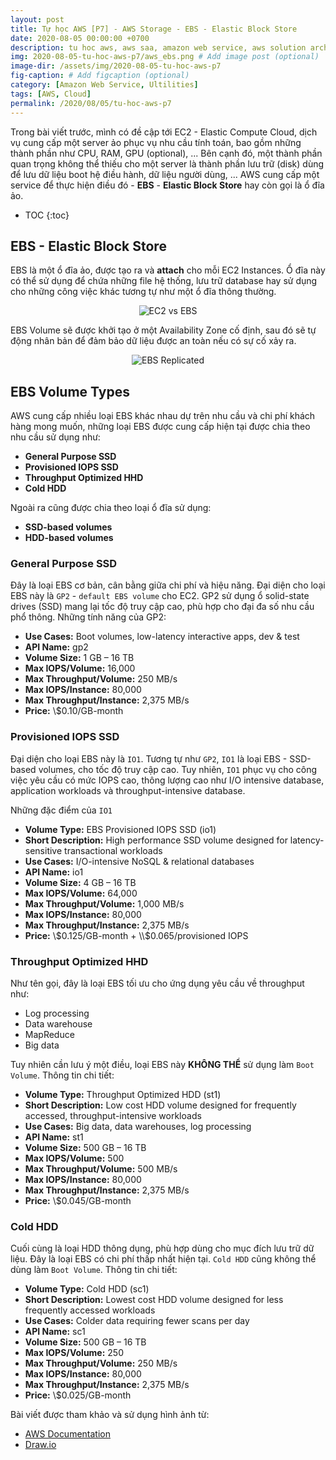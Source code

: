 ```yaml
---
layout: post
title: Tự học AWS [P7] - AWS Storage - EBS - Elastic Block Store
date: 2020-08-05 00:00:00 +0700
description: tu hoc aws, aws saa, amazon web service, aws solution architecture associate, ec2 la gi, aws ec2
img: 2020-08-05-tu-hoc-aws-p7/aws_ebs.png # Add image post (optional)
image-dir: /assets/img/2020-08-05-tu-hoc-aws-p7
fig-caption: # Add figcaption (optional)
category: [Amazon Web Service, Ultilities]
tags: [AWS, Cloud]
permalink: /2020/08/05/tu-hoc-aws-p7
---
```

Trong bài viết trước, mình có đề cập tới EC2 - Elastic Compute Cloud, dịch vụ cung cấp một server ảo phục vụ nhu cầu tính toán, bao gồm những thành phần như CPU, RAM, GPU (optional), ... Bên cạnh đó, một thành phần quan trọng không thể thiếu cho một server là thành phần lưu trữ (disk) dùng để lưu dữ liệu boot hệ điều hành, dữ liệu người dùng, ... AWS cung cấp một service để thực hiện điều đó - **EBS** - **Elastic Block Store** hay còn gọi là ổ đĩa ảo.

* TOC
{:toc}

## EBS - Elastic Block Store

EBS là một ổ đĩa ảo, được tạo ra và **attach** cho mỗi EC2 Instances. Ổ đĩa này có thể sử dụng để chứa những file hệ thống, lưu trữ database hay sử dụng cho những công việc khác tương tự như một ổ đĩa thông thường.

<p align="center"><img alt="EC2 vs EBS" src="{{page.image-dir}}/ec2_ebs.png"/></p>

EBS Volume sẽ được khởi tạo ở một Availability Zone cố định, sau đó sẽ tự động nhân bản để đảm bảo dữ liệu được an toàn nếu có sự cố xảy ra.

<p align="center"><img alt="EBS Replicated" src="{{page.image-dir}}/ebs_az.png"/></p>

## EBS Volume Types

AWS cung cấp nhiều loại EBS khác nhau dự trên nhu cầu và chi phí khách hàng mong muốn, những loại EBS được cung cấp hiện tại được chia theo nhu cầu sử dụng như:

* **General Purpose SSD**
* **Provisioned IOPS SSD**
* **Throughput Optimized HHD**
* **Cold HDD**

Ngoài ra cũng được chia theo loại ổ đĩa sử dụng:

* **SSD-based volumes**
* **HDD-based volumes**

### General Purpose SSD

Đây là loại EBS cơ bản, cân bằng giữa chi phí và hiệu năng. Đại diện cho loại EBS này là `GP2` - `default EBS volume` cho EC2. GP2 sử dụng ổ solid-state drives (SSD) mang lại tốc độ truy cập cao, phù hợp cho đại đa số nhu cầu phổ thông. Những tính năng của GP2:

*  **Use Cases:** Boot volumes, low-latency interactive apps, dev & test
*  **API Name:** gp2
*  **Volume Size:** 1 GB – 16 TB
*  **Max IOPS/Volume:** 16,000
*  **Max Throughput/Volume:** 250 MB/s
*  **Max IOPS/Instance:** 80,000
*  **Max Throughput/Instance:** 2,375 MB/s
*  **Price:** \\$0.10/GB-month

### Provisioned IOPS SSD

Đại diện cho loại EBS này là `IO1`. Tương tự như `GP2`, `IO1` là loại EBS - SSD-based volumes, cho tốc độ truy cập cao. Tuy nhiên, `IO1` phục vụ cho công việc yêu cầu có mức IOPS cao, thông lượng cao như I/O intensive database, application workloads và throughput-intensive database.

Những đặc điểm của `IO1`

*  **Volume Type:** EBS Provisioned IOPS SSD (io1)
*  **Short Description:** High performance SSD volume designed for latency-sensitive transactional workloads
*  **Use Cases:** I/O-intensive NoSQL & relational databases
*  **API Name:** io1
*  **Volume Size:** 4 GB – 16 TB
*  **Max IOPS/Volume:** 64,000
*  **Max Throughput/Volume:** 1,000 MB/s
*  **Max IOPS/Instance:** 80,000
*  **Max Throughput/Instance:** 2,375 MB/s
*  **Price:** \\$0.125/GB-month + \\$0.065/provisioned IOPS

### Throughput Optimized HHD

Như tên gọi, đây là loại EBS tối ưu cho ứng dụng yêu cầu về throughput như:

* Log processing
* Data warehouse
* MapReduce
* Big data

Tuy nhiên cần lưu ý một điều, loại EBS này **KHÔNG THỂ** sử dụng làm `Boot Volume`. Thông tin chi tiết:

*  **Volume Type:** Throughput Optimized HDD (st1)
*  **Short Description:** Low cost HDD volume designed for frequently accessed, throughput-intensive workloads
*  **Use Cases:** Big data, data warehouses, log processing
*  **API Name:** st1
*  **Volume Size:** 500 GB – 16 TB
*  **Max IOPS/Volume:** 500
*  **Max Throughput/Volume:** 500 MB/s
*  **Max IOPS/Instance:** 80,000
*  **Max Throughput/Instance:** 2,375 MB/s
*  **Price:** \\$0.045/GB-month

### Cold HDD


Cuối cùng là loại HDD thông dụng, phù hợp dùng cho mục đích lưu trữ dữ liệu. Đây là loại EBS có chi phí thấp nhất hiện tại. `Cold HDD` cũng không thể dùng làm `Boot Volume`. Thông tin chi tiết:

*  **Volume Type:** Cold HDD (sc1)
*  **Short Description:** Lowest cost HDD volume designed for less frequently accessed workloads
*  **Use Cases:** Colder data requiring fewer scans per day
*  **API Name:** sc1
*  **Volume Size:** 500 GB – 16 TB
*  **Max IOPS/Volume:** 250
*  **Max Throughput/Volume:** 250 MB/s
*  **Max IOPS/Instance:** 80,000
*  **Max Throughput/Instance:** 2,375 MB/s
*  **Price:** \\$0.025/GB-month

Bài viết được tham khảo và sử dụng hình ảnh từ:
* [AWS Documentation](https://docs.aws.amazon.com/index.html)
* [Draw.io](https://www.draw.io/?splash=0&libs=aws4)